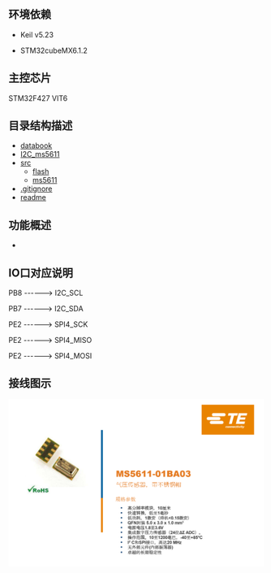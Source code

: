 ## 环境依赖

+ Keil v5.23

+ STM32cubeMX6.1.2

## 主控芯片

STM32F427 VIT6


## 目录结构描述

* [databook]()
* [I2C_ms5611]()
* [src]()
	+ [flash]()
	+ [ms5611]()
* [.gitignore]()
* [readme]()


## 功能概述

- 

## IO口对应说明

PB8     ------> I2C_SCL

PB7     ------> I2C_SDA

PE2     ------> SPI4_SCK​

PE2     ------> SPI4_MISO

PE2     ------> SPI4_MOSI

## 接线图示

![image](https://github.com/liyunyi1936/Air-Pressure-sensor/blob/master/images/ms5611.png)



